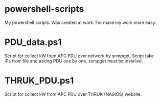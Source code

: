 # powershell-scripts
My powershell scripts. Was created at work. For make my work more easy.  
# PDU_data.ps1  
Script for collect kW from APC PDU over network by snmpget. Script take IPs from file and asking PDU one by one. snmpget must be installed.
# THRUK_PDU.ps1  
Script for collect kW from APC PDU over THRUK (NAGIOS) website.  


